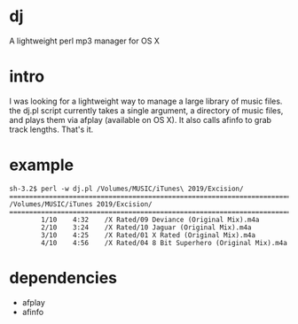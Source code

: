 # dj
A lightweight perl mp3 manager for OS X

# intro

I was looking for a lightweight way to manage a large library of music files. the dj.pl script currently takes a single argument, a directory of music files, and plays them via afplay (available on OS X). It also calls afinfo to grab track lengths. That's it.

# example
```
sh-3.2$ perl -w dj.pl /Volumes/MUSIC/iTunes\ 2019/Excision/         
================================================================================
/Volumes/MUSIC/iTunes 2019/Excision/
================================================================================
        1/10    4:32    /X Rated/09 Deviance (Original Mix).m4a
        2/10    3:24    /X Rated/10 Jaguar (Original Mix).m4a
        3/10    4:25    /X Rated/01 X Rated (Original Mix).m4a
        4/10    4:56    /X Rated/04 8 Bit Superhero (Original Mix).m4a
```

# dependencies

* afplay
* afinfo
